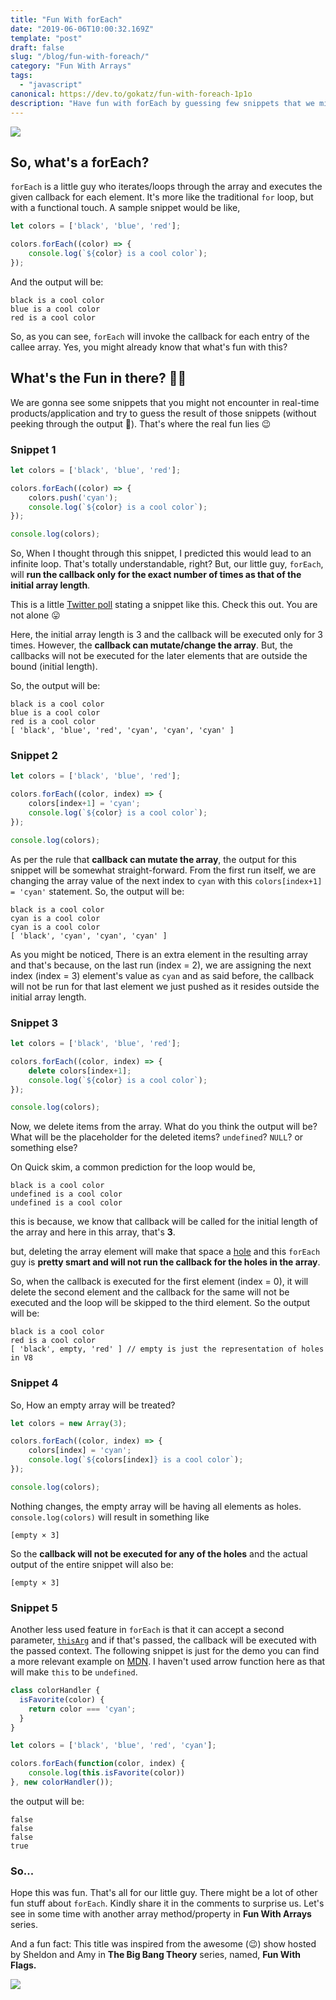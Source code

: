 ```yaml
---
title: "Fun With forEach"
date: "2019-06-06T10:00:32.169Z"
template: "post"
draft: false
slug: "/blog/fun-with-foreach/"
category: "Fun With Arrays"
tags:
  - "javascript"
canonical: https://dev.to/gokatz/fun-with-foreach-1p1o
description: "Have fun with forEach by guessing few snippets that we might not encounter in real-time applications. Share your fun forEach snippets and let's all have fun! 👯‍♂️👯‍♂️"
---
```


![](/media/fun-with-foreach.png)

## So, what's a forEach?

`forEach` is a little guy who iterates/loops through the array and executes the given callback for each element. It's more like the traditional `for` loop, but with a functional touch. A sample snippet would be like,

```js
let colors = ['black', 'blue', 'red'];

colors.forEach((color) => {
    console.log(`${color} is a cool color`);
});
```

And the output will be:

```
black is a cool color
blue is a cool color
red is a cool color
```

So, as you can see, `forEach` will invoke the callback for each entry of the callee array. Yes, you might already know that what's fun with this?

## What's the Fun in there? 👯‍♂️

We are gonna see some snippets that you might not encounter in real-time products/application and try to guess the result of those snippets (without peeking through the output 👀). That's where the real fun lies 😉

### Snippet 1

```js
let colors = ['black', 'blue', 'red'];

colors.forEach((color) => {
    colors.push('cyan');
    console.log(`${color} is a cool color`);
});

console.log(colors);
```

So, When I thought through this snippet, I predicted this would lead to an infinite loop. That's totally understandable, right? But, our little guy, `forEach`, will **run the callback only for the exact number of times as that of the initial array length**.

This is a little [Twitter poll](https://twitter.com/_gokatz/status/1129378217226203136) stating a snippet like this. Check this out. You are not alone 😛

Here, the initial array length is 3 and the callback will be executed only for 3 times. However, the **callback can mutate/change the array**. But, the callbacks will not be executed for the later elements that are outside the bound (initial length).

So, the output will be:

```
black is a cool color
blue is a cool color
red is a cool color
[ 'black', 'blue', 'red', 'cyan', 'cyan', 'cyan' ]
```

### Snippet 2

```js
let colors = ['black', 'blue', 'red'];

colors.forEach((color, index) => {
    colors[index+1] = 'cyan';
    console.log(`${color} is a cool color`);
});

console.log(colors);
```

As per the rule that **callback can mutate the array**, the output for this snippet will be somewhat straight-forward. From the first run itself, we are changing the array value of the next index to `cyan` with this `colors[index+1] = 'cyan'` statement. So, the output will be:

```
black is a cool color
cyan is a cool color
cyan is a cool color
[ 'black', 'cyan', 'cyan', 'cyan' ]
```

As you might be noticed, There is an extra element in the resulting array and that's because, on the last run (index = 2), we are assigning the next index (index = 3) element's value as `cyan` and as said before, the callback will not be run for that last element we just pushed as it resides outside the initial array length.

### Snippet 3

```js
let colors = ['black', 'blue', 'red'];

colors.forEach((color, index) => {
    delete colors[index+1];
    console.log(`${color} is a cool color`);
});

console.log(colors);
```

Now, we delete items from the array. What do you think the output will be? What will be the placeholder for the deleted items? `undefined`? `NULL`? or something else?

On Quick skim, a common prediction for the loop would be,

```
black is a cool color
undefined is a cool color
undefined is a cool color
```

this is because, we know that callback will be called for the initial length of the array and here in this array, that's **3**.

but, deleting the array element will make that space a [hole](http://2ality.com/2015/09/holes-arrays-es6.html) and this `forEach` guy is **pretty smart and will not run the callback for the holes in the array**.

So, when the callback is executed for the first element (index = 0), it will delete the second element and the callback for the same will not be executed and the loop will be skipped to the third element. So the output will be:

```
black is a cool color
red is a cool color
[ 'black', empty, 'red' ] // empty is just the representation of holes in V8
```

### Snippet 4

So, How an empty array will be treated?

```js
let colors = new Array(3);

colors.forEach((color, index) => {
    colors[index] = 'cyan';
    console.log(`${colors[index]} is a cool color`);
});

console.log(colors);
```

Nothing changes, the empty array will be having all elements as holes. `console.log(colors)` will result in something like

```
[empty × 3]
```

So the **callback will not be executed for any of the holes** and the actual output of the entire snippet will also be:

```
[empty × 3]
```

### Snippet 5

Another less used feature in `forEach` is that it can accept a second parameter, [`thisArg`](https://developer.mozilla.org/en-US/docs/Web/JavaScript/Reference/Global_Objects/Array/forEach#Using_thisArg) and if that's passed, the callback will be executed with the passed context. The following snippet is just for the demo you can find a more relevant example on [MDN](https://developer.mozilla.org/en-US/docs/Web/JavaScript/Reference/Global_Objects/Array/forEach#Using_thisArg). I haven't used arrow function here as that will make `this` to be `undefined`.

```js
class colorHandler {
  isFavorite(color) {
    return color === 'cyan';
  }
}

let colors = ['black', 'blue', 'red', 'cyan'];

colors.forEach(function(color, index) {
    console.log(this.isFavorite(color))
}, new colorHandler());
```

the output will be:

```
false
false
false
true
```

### So...

Hope this was fun. That's all for our little guy. There might be a lot of other fun stuff about `forEach`. Kindly share it in the comments to surprise us. Let's see in some time with another array method/property in **Fun With Arrays** series.

And a fun fact: This title was inspired from the awesome (😉) show hosted by Sheldon and Amy in **The Big Bang Theory** series, named, **Fun With Flags.**

![](/media/bbt-fwf.jpg)



